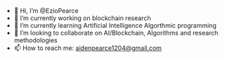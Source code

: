 - 👋 Hi, I’m @EzioPearce
- 👀 I’m currently working on blockchain research
- 🌱 I’m currently learning Artificial Intelligence Algorthmic programming
- 💞️ I’m looking to collaborate on AI/Blockchain, Algorithms and research methodologies
- 📫 How to reach me: aidenpearce1204@gmail.com

<!---
EzioPearce/EzioPearce is a ✨ special ✨ repository because its `README.md` (this file) appears on your GitHub profile.
You can click the Preview link to take a look at your changes.
--->
